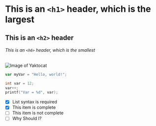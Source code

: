 # This is an `<h1>` header, which is the largest

## This is an `<h2>` header

###### This is an `<h6>` header, which is the smallest

![Image of Yaktocat](https://octodex.github.com/images/yaktocat.png)

``` javascript
var myVar = "Hello, world!";
```

``` c
int var = 12;
var++;
printf("Var = %d", var);
```

- [x] List syntax is required
- [x] This item is complete
- [ ] This item is not complete
- [ ] Why Should I?

